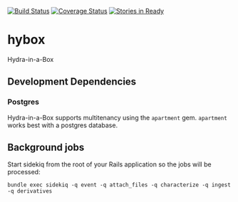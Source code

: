 [![Build Status](https://travis-ci.org/projecthydra-labs/hybox.svg)](https://travis-ci.org/projecthydra-labs/hybox)
[![Coverage Status](https://coveralls.io/repos/projecthydra-labs/hybox/badge.svg?branch=master&service=github)](https://coveralls.io/github/projecthydra-labs/hybox?branch=master)
[![Stories in Ready](https://badge.waffle.io/projecthydra-labs/hybox.png?label=ready&title=Ready)](https://waffle.io/projecthydra-labs/hybox)
# hybox
Hydra-in-a-Box


## Development Dependencies

### Postgres

Hydra-in-a-Box supports multitenancy using the `apartment` gem. `apartment` works best with a postgres database.


## Background jobs

Start sidekiq from the root of your Rails application so the jobs will be processed:

```
bundle exec sidekiq -q event -q attach_files -q characterize -q ingest -q derivatives
```

